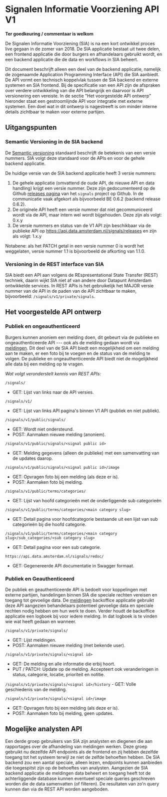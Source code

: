 # Signalen Informatie Voorziening API V1
**Ter goedkeuring / commentaar is welkom**

De Signalen Informatie Voorziening (SIA) is na een kort ontwikkel proces live
gegaan in de zomer van 2018. De SIA applicatie bestaat uit twee delen, een 
frontend applicatie die door burgers en afhandelaars gebruikt wordt, en een
backend applicatie die de data en workflows in SIA beheert.

Dit document beschrijft alleen een deel van de backend applicatie, namelijk de
zogenaamde Application Programming Interface (API) die SIA aanbiedt. De API
vormt een technisch koppelvlak tussen de SIA backend en externe systemen en SIA
frontend. Bij de specificatie van een API zijn de afspraken over verdere
ontwikkeling van die API belangrijk en daarvoor is API versionering een
vereiste. In de sectie "Het voorgestelde API ontwerp" hieronder staat een
gestroomlijnde API voor integratie met externe systemen. Een doel wat in dit
ontwerp is nagestreeft is om minder interne details zichtbaar te maken voor
externe partijen.


## Uitgangspunten
### Semantic Versioning in de SIA backend
De [Semantic versioning][semver] standaard beschrijft de betekenis van een
versie nummers. SIA volgt deze standaard voor de APIs en voor de gehele backend
applicatie.

De huidige versie van de SIA backend applicatie heeft 3 versie nummers:

1. De gehele applicatie (omvattend de oude API, de nieuwe API en data handling)
   krijgt een versie nummer. Deze zijn gedocumenteerd op de Github [releases
   pagina][signals-releases] van het `signals` project op Github. In de
   communicatie vaak afgekort als bijvoorbeeld BE 0.6.2 (backend release 0.6.2).
2. De originele API heeft een versie nummer dat niet gecommuniceerd wordt via de
   API, maar intern wel wordt bijgehouden. Deze zijn als volgt: 0.x.y
3. De versie nummers en status van de V1 API zijn beschikbaar via de publieke
   API op https://api.data.amsterdam.nl/signals/releases en zijn als volgt:
   1.x.y

Notabene: als het PATCH getal in een versie nummer 0 is wordt het weggelaten,
versie nummer 1.1 is bijvoorbeeld de afkorting van 1.1.0.


### Versioning in de REST interface van SIA
SIA biedt een API aan volgens de REspresentational State Transfer (REST)
techniek, daarin wijkt SIA niet af van andere door Datapunt Amsterdam
ontwikkelde services. In REST APIs is het gebruikelijk het MAJOR versie nummer
van de API in de paden van de API zichtbaar te maken, bijvoorbeeld:
`/signals/v1/private/signals`.


## Het voorgestelde API ontwerp
### Publiek en ongeauthenticeerd
Burgers kunnen anoniem een melding doen, dit gebeurt via de publieke en
ongeauthenticeerde API --- ook als de melding gedaan wordt via [meldingen]. Dit
deel van de SIA API biedt een mogelijkheid om een melding aan te maken, er een
foto bij te voegen en de status van de melding te volgen. De publieke en
ongeauthenticeerde API biedt niet de mogelijkheid alle data bij een melding op
te vragen.

*Wat volgt veronderstelt kennis van REST APIs:*

`/signals/`
- GET: Lijst van links naar de API versies.

`/signals/v1/`
- GET: Lijst van links API pagina's binnen V1 API (publiek en niet publiek).

`/signals/v1/public/signals/`
- GET: Wordt niet ondersteund.
- POST: Aanmaken nieuwe melding (anoniem).

`/signals/v1/public/signals/<signal public id>`
- GET: Melding gegevens (alleen de publieke) met een samenvatting van de
    updates daarop.

`/signals/v1/public/signals/<signal public id>/image`
- GET: Opvragen foto bij een melding (als deze er is).
- POST: Aanmaken foto bij melding.

`/signals/v1/public/terms/categories/`
- GET: Lijst van hoofd categorieën met de onderliggende sub categorieën

`/signals/v1/public/terms/categories/<main category slug>`
- GET: Detail pagina voor hoofdcategorie bestaande uit een lijst van sub
    categorieën bij die hoofd categorie.

`/signals/v1/public/terms/categories/<main category slug>/sub_categories/<sub category slug>`
- GET: Detail pagina voor een sub categorie.

`https://api.data.amsterdam.nl/signals/redoc/`
- GET: Gegenereerde API documentatie in Swagger formaat.

### Publiek en Geauthenticeerd
De publiek en geauthenticeerde API is bedoelt voor koppelingen met externe 
partijen, handelingen binnen SIA die speciale rechten vereisen en toegang tot
gevoelige data. De [meldingen] backoffice applicatie gebruikt deze API aangezien
behandelaars potentieel gevoelige data en speciale rechten nodig hebben om hun
werk te doen. Verder houdt de backoffice applicatie een logboek bij voor iedere
melding. In dat logboek is te vinden wie wat heeft gedaan en wanneer.

`/signals/v1/private/signals/`
- GET: Lijst meldingen.
- POST: Aanmaken nieuwe melding (met bekende user).

`/signals/v1/private/signals/<signal id>`
- GET: De melding en alle informatie die erbij hoort.
- PUT / PATCH: Update op de melding. Accepteert ook veranderingen in status,
    categorie, locatie, prioriteit en notitie.
      
`/signals/v1/private/signals/<signal id>/history`
    - GET: Volle geschiedenis van de melding.

`/signals/v1/private/signals/<signal id>/image`
- GET: Opvragen foto bij een melding (als deze er is).
- POST: Aanmaken foto bij melding, geen updates.


## Mogelijke analysten API
Een derde groep gebruikers van SIA zijn analysten en diegenen die aan rapportages
over de afhandeling van meldingen werken. Deze groep gebruikt nu dezelfde API
endpoints als de frontend en zij hebben dezelfde toegang tot het systeem terwijl
ze niet de zelfde behoeften hebben. De SIA backend zou een aantal speciale,
alleen lezen, endpoints kunnen aanbieden die toegespitst zijn op de behoeftes
van analysten. Aangezien de SIA backend applicatie de meldingen data beheert en
toegang heeft tot de achterliggende database kunnen eventueel speciale queries
geschreven worden die de data samenvatten (of filteren). De resultaten van zo'n
query kunnen dan via de REST API worden aangeboden.


[meldingen]: https://meldingen.amsterdam.nl
[semver]: https://semver.org/
[signals-releases]: https://github.com/Amsterdam/signals/releases